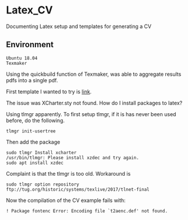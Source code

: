 # Latex_CV
Documenting Latex setup and templates for generating a CV

## Environment
    Ubuntu 18.04
    Texmaker
  
Using the quickbuild function of Texmaker, was able to aggregate results pdfs into a single pdf.

First template I wanted to try is [link](https://www.latextemplates.com/template/wenneker-resume-cv).

The issue was XCharter.sty not found. How do I install packages to latex?

Using tlmgr apparently. To first setup tlmgr, if it is has never been used before, do the following.

    tlmgr init-usertree
    
Then add the package

    sudo tlmgr Install xcharter
    /usr/bin/tlmgr: Please install xzdec and try again.
    sudo apt install xzdec
    
Complaint is that the tlmgr is too old. Workaround is

    sudo tlmgr option repository ftp://tug.org/historic/systems/texlive/2017/tlnet-final
    
Now the compilation of the CV example fails with:
    
    ! Package fontenc Error: Encoding file `t2aenc.def' not found.

